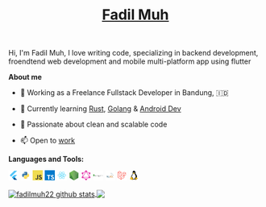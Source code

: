 <!--
**fadilmuh22/fadilmuh22** is a ✨ _special_ ✨ repository because its `README.md` (this file) appears on your GitHub profile.

Here are some ideas to get you started:

- 🔭 I’m currently working on ...
- 🌱 I’m currently learning ...
- 👯 I’m looking to collaborate on ...
- 🤔 I’m looking for help with ...
- 💬 Ask me about ...
- 📫 How to reach me: ...
- 😄 Pronouns: ...
- ⚡ Fun fact: ...
-->

<h1 align="center"><a href="#">Fadil Muh</a></h1>

<br />

Hi, I'm Fadil Muh, I love writing code, specializing in backend development, froendtend web development and mobile multi-platform app using flutter


**About me**

- 🔭 Working as a Freelance Fullstack Developer in Bandung, 🇮🇩

- 🌱 Currently learning [Rust](https://www.rust-lang.org/), [Golang](https://go.dev/) & [Android Dev](https://developer.android.com/)

- 👯 Passionate about clean and scalable code

- 📫 Open to [work](https://www.linkedin.com/in/fadilmuh22/)



**Languages and Tools:**  

<code><img height="20" src="https://raw.githubusercontent.com/github/explore/80688e429a7d4ef2fca1e82350fe8e3517d3494d/topics/flutter/flutter.png"></code>
<code><img height="20" src="https://raw.githubusercontent.com/github/explore/80688e429a7d4ef2fca1e82350fe8e3517d3494d/topics/python/python.png"></code>
<code><img height="20" src="https://raw.githubusercontent.com/github/explore/80688e429a7d4ef2fca1e82350fe8e3517d3494d/topics/javascript/javascript.png"></code>
<code><img height="20" src="https://raw.githubusercontent.com/github/explore/80688e429a7d4ef2fca1e82350fe8e3517d3494d/topics/typescript/typescript.png"></code>
<code><img height="20" src="https://raw.githubusercontent.com/github/explore/80688e429a7d4ef2fca1e82350fe8e3517d3494d/topics/react/react.png"></code>
<code><img height="20" src="https://raw.githubusercontent.com/github/explore/80688e429a7d4ef2fca1e82350fe8e3517d3494d/topics/nodejs/nodejs.png"></code>
<code><img height="20" src="https://raw.githubusercontent.com/github/explore/5c058a388828bb5fde0bcafd4bc867b5bb3f26f3/topics/graphql/graphql.png"></code>
<code><img height="20" src="https://raw.githubusercontent.com/github/explore/5c058a388828bb5fde0bcafd4bc867b5bb3f26f3/topics/mongodb/mongodb.png"></code>
<code><img height="20" src="https://raw.githubusercontent.com/github/explore/5c058a388828bb5fde0bcafd4bc867b5bb3f26f3/topics/mysql/mysql.png"></code>
<code><img height="20" src="https://raw.githubusercontent.com/github/explore/80688e429a7d4ef2fca1e82350fe8e3517d3494d/topics/laravel/laravel.png"></code>
<code><img height="20" src="https://raw.githubusercontent.com/github/explore/5c058a388828bb5fde0bcafd4bc867b5bb3f26f3/topics/linux/linux.png"></code>


<a href="https://github.com/fadilmuh22">
  <img align="center" src="https://github-readme-stats.vercel.app/api?username=fadilmuh22&show_icons=true&include_all_commits=true&theme=gruvbox&hide_border=true" alt="fadilmuh22 github stats" />
</a>
<a href="https://github.com/fadilmuh22">
  <img align="center" src="https://github-readme-stats.vercel.app/api/top-langs/?username=fadilmuh22&layout=compact&theme=gruvbox&hide_border=true" />
</a

